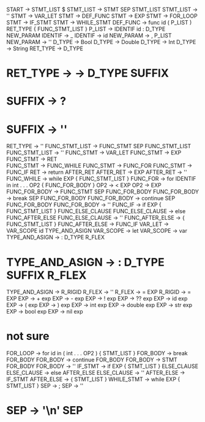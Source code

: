 START	->	STMT_LIST $
STMT_LIST	->	STMT SEP STMT_LIST
STMT_LIST	->	''
STMT  	->	VAR_LET
STMT	->	DEF_FUNC
STMT	->	EXP
STMT	->	FOR_LOOP
STMT	->	IF_STMT
STMT	->	WHILE_STMT
DEF_FUNC	->	func id ( P_LIST ) RET_TYPE { FUNC_STMT_LIST }
P_LIST -> IDENTIF id : D_TYPE NEW_PARAM 
IDENTIF -> _
IDENTIF -> id
NEW_PARAM -> , P_LIST
NEW_PARAM -> ''
D_TYPE	->	Bool 
D_TYPE	->	Double
D_TYPE	->	Int
D_TYPE	->	String
RET_TYPE	->	D_TYPE
# RET_TYPE -> -> D_TYPE SUFFIX
# SUFFIX -> ?
# SUFFIX -> ''
RET_TYPE	->	''
FUNC_STMT_LIST	->	FUNC_STMT SEP FUNC_STMT_LIST
FUNC_STMT_LIST	->	''
FUNC_STMT -> VAR_LET
FUNC_STMT -> EXP
FUNC_STMT  	->	RET  
FUNC_STMT  	->	FUNC_WHILE
FUNC_STMT  	->	FUNC_FOR
FUNC_STMT  	->	FUNC_IF
RET  	->	return AFTER_RET
AFTER_RET	->	EXP
AFTER_RET	->	''
FUNC_WHILE	->	while EXP { FUNC_STMT_LIST }
 FUNC_FOR	->	for IDENTIF in int . . . OP2 { FUNC_FOR_BODY }
 OP2 -> < EXP
 OP2 -> EXP
FUNC_FOR_BODY	->	FUNC_STMT SEP FUNC_FOR_BODY
FUNC_FOR_BODY	->	break SEP FUNC_FOR_BODY
FUNC_FOR_BODY	->	continue SEP FUNC_FOR_BODY
FUNC_FOR_BODY	->	''
FUNC_IF	->	if EXP { FUNC_STMT_LIST } FUNC_ELSE_CLAUSE
FUNC_ELSE_CLAUSE	->	else FUNC_AFTER_ELSE
FUNC_ELSE_CLAUSE	->	''
FUNC_AFTER_ELSE	->	{ FUNC_STMT_LIST }
FUNC_AFTER_ELSE	->	FUNC_IF
VAR_LET	->	VAR_SCOPE id TYPE_AND_ASIGN
VAR_SCOPE	->	let
VAR_SCOPE	->	var
TYPE_AND_ASIGN	->	: D_TYPE R_FLEX
# TYPE_AND_ASIGN	->	: D_TYPE SUFFIX R_FLEX
TYPE_AND_ASIGN	->	R_RIGID
R_FLEX	->	''
R_FLEX	->	= EXP
R_RIGID	->	= EXP
EXP	->	+ exp
EXP	->	- exp
EXP	->	! exp
EXP	->	?? exp
EXP	->	id  exp
EXP	->	( exp
EXP	->	) exp
EXP	->	int exp
EXP	->	double exp
EXP	->	str exp
EXP -> bool exp
EXP	->	nil exp
# not sure
FOR_LOOP	->	for id in ( int . . . OP2 ) { STMT_LIST }
FOR_BODY	->	break FOR_BODY
FOR_BODY	->	continue FOR_BODY
FOR_BODY	->	STMT FOR_BODY
FOR_BODY	->	''
IF_STMT	->	if EXP { STMT_LIST } ELSE_CLAUSE
ELSE_CLAUSE	->	else AFTER_ELSE
ELSE_CLAUSE	->	''
AFTER_ELSE	->	IF_STMT
AFTER_ELSE	->	{ STMT_LIST }
WHILE_STMT	->	while EXP { STMT_LIST }
SEP	->	;
SEP	->	''
# SEP -> '\n' SEP